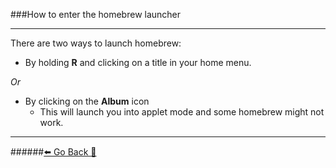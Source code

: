 ###How to enter the homebrew launcher
***
There are two ways to launch homebrew:
* By holding **R** and clicking on a title in your home menu.

*Or*

* By clicking on the **Album** icon
	* This will launch you into applet mode and some homebrew might not work.

***
######[⬅️ Go Back 🦝](https://rentry.org/SwitchFAQ)
